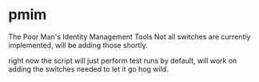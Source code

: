 # pmim
The Poor Man's Identity Management Tools
Not all switches are currently implemented, will be adding those shortly.

right now the script will just perform test runs by default, will work on adding the switches needed to let it go hog wild.
